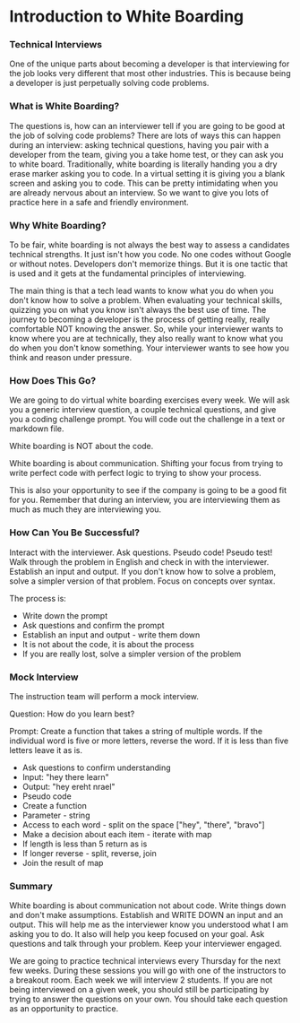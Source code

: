 # Introduction to White Boarding

### Technical Interviews

One of the unique parts about becoming a developer is that interviewing for the job looks very different that most other industries. This is because being a developer is just perpetually solving code problems.

### What is White Boarding?

The questions is, how can an interviewer tell if you are going to be good at the job of solving code problems?
There are lots of ways this can happen during an interview: asking technical questions, having you pair with a developer from the team, giving you a take home test, or they can ask you to white board. Traditionally, white boarding is literally handing you a dry erase marker asking you to code. In a virtual setting it is giving you a blank screen and asking you to code. This can be pretty intimidating when you are already nervous about an interview. So we want to give you lots of practice here in a safe and friendly environment.

### Why White Boarding?

To be fair, white boarding is not always the best way to assess a candidates technical strengths. It just isn't how you code. No one codes without Google or without notes. Developers don't memorize things. But it is one tactic that is used and it gets at the fundamental principles of interviewing.

The main thing is that a tech lead wants to know what you do when you don't know how to solve a problem. When evaluating your technical skills, quizzing you on what you know isn't always the best use of time. The journey to becoming a developer is the process of getting really, really comfortable NOT knowing the answer. So, while your interviewer wants to know where you are at technically, they also really want to know what you do when you don't know something. Your interviewer wants to see how you think and reason under pressure.

### How Does This Go?

We are going to do virtual white boarding exercises every week. We will ask you a generic interview question, a couple technical questions, and give you a coding challenge prompt. You will code out the challenge in a text or markdown file.

White boarding is NOT about the code.

White boarding is about communication.
Shifting your focus from trying to write perfect code with perfect logic to trying to show your process.

This is also your opportunity to see if the company is going to be a good fit for you. Remember that during an interview, you are interviewing them as much as much they are interviewing you.

### How Can You Be Successful?

Interact with the interviewer. Ask questions. Pseudo code! Pseudo test! Walk through the problem in English and check in with the interviewer. Establish an input and output. If you don't know how to solve a problem, solve a simpler version of that problem. Focus on concepts over syntax.

The process is:

- Write down the prompt
- Ask questions and confirm the prompt
- Establish an input and output - write them down
- It is not about the code, it is about the process
- If you are really lost, solve a simpler version of the problem

### Mock Interview

The instruction team will perform a mock interview.

Question: How do you learn best?

Prompt: Create a function that takes a string of multiple words. If the individual word is five or more letters, reverse the word. If it is less than five letters leave it as is.

- Ask questions to confirm understanding
- Input: "hey there learn"
- Output: "hey ereht nrael"
- Pseudo code
- Create a function
- Parameter - string
- Access to each word - split on the space ["hey", "there", "bravo"]
- Make a decision about each item - iterate with map
- If length is less than 5 return as is
- If longer reverse - split, reverse, join
- Join the result of map

### Summary

White boarding is about communication not about code. Write things down and don't make assumptions. Establish and WRITE DOWN an input and an output. This will help me as the interviewer know you understood what I am asking you to do. It also will help you keep focused on your goal.
Ask questions and talk through your problem. Keep your interviewer engaged.

We are going to practice technical interviews every Thursday for the next few weeks. During these sessions you will go with one of the instructors to a breakout room. Each week we will interview 2 students. If you are not being interviewed on a given week, you should still be participating by trying to answer the questions on your own. You should take each question as an opportunity to practice.
